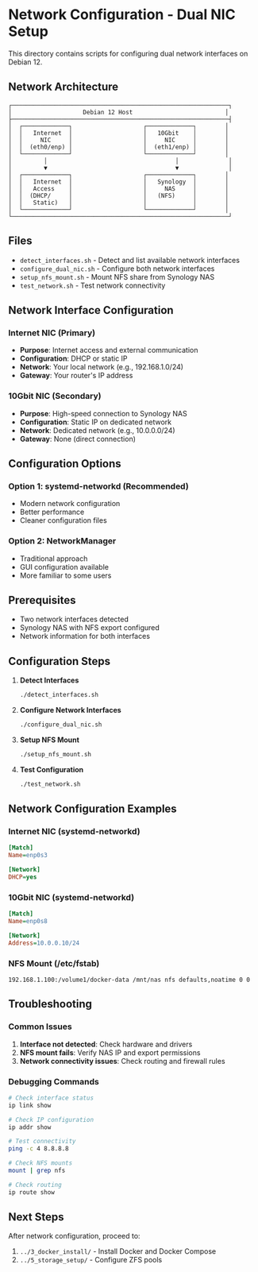 # Network Configuration - Dual NIC Setup

This directory contains scripts for configuring dual network interfaces on Debian 12.

## Network Architecture

```
┌─────────────────────────────────────────────────────────────┐
│                    Debian 12 Host                          │
├─────────────────────────────────────────────────────────────┤
│  ┌─────────────┐                    ┌─────────────┐        │
│  │   Internet  │                    │   10Gbit    │        │
│  │     NIC     │                    │     NIC     │        │
│  │  (eth0/enp) │                    │  (eth1/enp) │        │
│  └─────────────┘                    └─────────────┘        │
│         │                                    │              │
│         ▼                                    ▼              │
│  ┌─────────────┐                    ┌─────────────┐        │
│  │   Internet  │                    │   Synology  │        │
│  │   Access    │                    │     NAS     │        │
│  │  (DHCP/     │                    │   (NFS)     │        │
│  │   Static)   │                    │             │        │
│  └─────────────┘                    └─────────────┘        │
└─────────────────────────────────────────────────────────────┘
```

## Files

- `detect_interfaces.sh` - Detect and list available network interfaces
- `configure_dual_nic.sh` - Configure both network interfaces
- `setup_nfs_mount.sh` - Mount NFS share from Synology NAS
- `test_network.sh` - Test network connectivity

## Network Interface Configuration

### Internet NIC (Primary)
- **Purpose**: Internet access and external communication
- **Configuration**: DHCP or static IP
- **Network**: Your local network (e.g., 192.168.1.0/24)
- **Gateway**: Your router's IP address

### 10Gbit NIC (Secondary)
- **Purpose**: High-speed connection to Synology NAS
- **Configuration**: Static IP on dedicated network
- **Network**: Dedicated network (e.g., 10.0.0.0/24)
- **Gateway**: None (direct connection)

## Configuration Options

### Option 1: systemd-networkd (Recommended)
- Modern network configuration
- Better performance
- Cleaner configuration files

### Option 2: NetworkManager
- Traditional approach
- GUI configuration available
- More familiar to some users

## Prerequisites

- Two network interfaces detected
- Synology NAS with NFS export configured
- Network information for both interfaces

## Configuration Steps

1. **Detect Interfaces**
   ```bash
   ./detect_interfaces.sh
   ```

2. **Configure Network Interfaces**
   ```bash
   ./configure_dual_nic.sh
   ```

3. **Setup NFS Mount**
   ```bash
   ./setup_nfs_mount.sh
   ```

4. **Test Configuration**
   ```bash
   ./test_network.sh
   ```

## Network Configuration Examples

### Internet NIC (systemd-networkd)
```ini
[Match]
Name=enp0s3

[Network]
DHCP=yes
```

### 10Gbit NIC (systemd-networkd)
```ini
[Match]
Name=enp0s8

[Network]
Address=10.0.0.10/24
```

### NFS Mount (/etc/fstab)
```
192.168.1.100:/volume1/docker-data /mnt/nas nfs defaults,noatime 0 0
```

## Troubleshooting

### Common Issues
1. **Interface not detected**: Check hardware and drivers
2. **NFS mount fails**: Verify NAS IP and export permissions
3. **Network connectivity issues**: Check routing and firewall rules

### Debugging Commands
```bash
# Check interface status
ip link show

# Check IP configuration
ip addr show

# Test connectivity
ping -c 4 8.8.8.8

# Check NFS mounts
mount | grep nfs

# Check routing
ip route show
```

## Next Steps

After network configuration, proceed to:
1. `../3_docker_install/` - Install Docker and Docker Compose
2. `../5_storage_setup/` - Configure ZFS pools 
